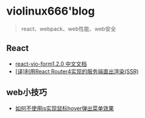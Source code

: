 # violinux666'blog

> react、webpack、web性能、web安全

## React
- [react-vio-form1.2.0 中文文档](https://github.com/violinux666/blog/issues/3)
- [[译]利用React Router4实现的服务端直出渲染(SSR)](https://github.com/violinux666/blog/issues/1)

## web小技巧
- [如何不使用js实现鼠标hover弹出菜单效果](https://github.com/violinux666/blog/issues/2)